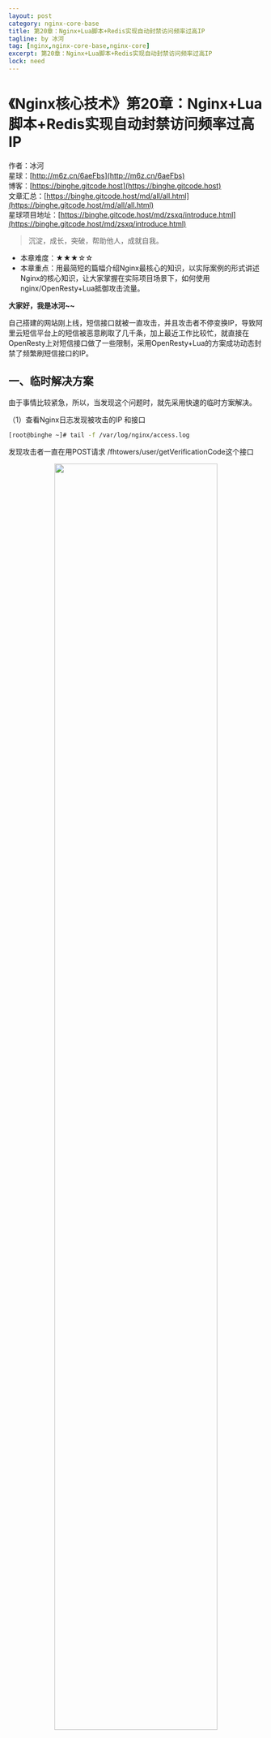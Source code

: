 ```yaml
---
layout: post
category: nginx-core-base
title: 第20章：Nginx+Lua脚本+Redis实现自动封禁访问频率过高IP
tagline: by 冰河
tag: [nginx,nginx-core-base,nginx-core]
excerpt: 第20章：Nginx+Lua脚本+Redis实现自动封禁访问频率过高IP
lock: need
---
```


# 《Nginx核心技术》第20章：Nginx+Lua脚本+Redis实现自动封禁访问频率过高IP

作者：冰河
<br/>星球：[http://m6z.cn/6aeFbs](http://m6z.cn/6aeFbs)
<br/>博客：[https://binghe.gitcode.host](https://binghe.gitcode.host)
<br/>文章汇总：[https://binghe.gitcode.host/md/all/all.html](https://binghe.gitcode.host/md/all/all.html)
<br/>星球项目地址：[https://binghe.gitcode.host/md/zsxq/introduce.html](https://binghe.gitcode.host/md/zsxq/introduce.html)

> 沉淀，成长，突破，帮助他人，成就自我。

* 本章难度：★★★☆☆
* 本章重点：用最简短的篇幅介绍Nginx最核心的知识，以实际案例的形式讲述Nginx的核心知识，让大家掌握在实际项目场景下，如何使用nginx/OpenResty+Lua抵御攻击流量。


**大家好，我是冰河~~**

自己搭建的网站刚上线，短信接口就被一直攻击，并且攻击者不停变换IP，导致阿里云短信平台上的短信被恶意刷取了几千条，加上最近工作比较忙，就直接在OpenResty上对短信接口做了一些限制，采用OpenResty+Lua的方案成功动态封禁了频繁刷短信接口的IP。

## 一、临时解决方案

由于事情比较紧急，所以，当发现这个问题时，就先采用快速的临时方案解决。

 （1）查看Nginx日志发现被攻击的IP 和接口

```bash
[root@binghe ~]# tail -f /var/log/nginx/access.log
```

发现攻击者一直在用POST请求 /fhtowers/user/getVerificationCode这个接口

<div align="center">
    <img src="https://binghe.gitcode.host/assets/images/core/nginx/2024-07-28-001.png?raw=true" width="80%">
    <br/>
</div>

（2）用awk和grep脚本过滤nginx日志，提取攻击短信接口的ip（一般这个接口是用来发注册验证码的，一分钟如果大于10次请求的话就不是正常的访问请求了，大家根据自己的实际情况更改脚本）并放到一个txt文件中去，然后重启nginx

```bash
[root@binghe ~]# cat denyip.sh
#!/bin/bash
nginx_home=/usr/local/openresty/nginx
log_path=/var/log/nginx/access.log
tail -n5000 $log_path | grep  getVerification | awk '{print $1}' |sort | uniq -c | sort -nr -k1 | head -n 100 |awk '{if($1>10)print ""$2""}' >$nginx_home/denyip/blocksip.txt
/usr/bin/nginx -s reload
```

（3）设置Nginx去读取用脚本过滤出来的blocksip.txt（注意一下，我这里的Nginx是用的openresty，自带识别lua语法的，下面会有讲openresty的用法）

```bash
location =  /fhtowers/user/getVerificationCode {  #短信接口
access_by_lua '
   local f = io.open("/usr/local/openresty/nginx/denyip/blocksip.txt")   #黑名单列表
   for line in f:lines() do
		  if ngx.var.http_x_forwarded_for == line then   #如果ip在黑名单列表里直接返回403
				 ngx.exit(ngx.HTTP_FORBIDDEN)
		  end
  end
 ';
 proxy_pass http://appservers;   #不在名单里就转发给后台的tomcat服务器
}
```

（4）把过滤脚本放进crontab任务里，一分钟执行一次

```bash
[root@binghe ~]# crontab -e
*/1 * * * * sh /root/denyip.sh
```

（5）查看一下效果，发现攻击者的请求都被返回403并拒绝了

<div align="center">
    <img src="https://binghe.gitcode.host/assets/images/core/nginx/2024-07-28-002.png?raw=true" width="80%">
    <br/>
</div>

## 二、OpenResty+Lua方案

临时方案有效果后，再将其调整成使用OpenResty+Lua脚本的方案，来一张草图。

<div align="center">
    <img src="https://binghe.gitcode.host/assets/images/core/nginx/2024-07-28-003.png?raw=true" width="80%">
    <br/>
</div>

接下来，就是基于OpenResty和Redis实现自动封禁访问频率过高的IP。

### 2.1 安装OpenResty

安装使用 OpenResty，这是一个集成了各种 Lua 模块的 Nginx 服务器，是一个以Nginx为核心同时包含很多第三方模块的Web应用服务器，使用Nginx的同时又能使用lua等模块实现复杂的控制。

（1）安装编译工具、依赖库

```bash
[root@test1 ~]# yum -y install readline-devel pcre-devel openssl-devel gcc
```

（2）下载openresty-1.13.6.1.tar.gz 源码包，并解压；下载ngx_cache_purge模块，该模块用于清理nginx缓存；下载nginx_upstream_check_module模块，该模块用于ustream健康检查。

```bash
[root@test1 ~]# cd /usr/local/
[root@test1 local]# wget https://openresty.org/download/openresty-1.13.6.1.tar.gz
[root@test1 local]# tar -zxvf openresty-1.13.6.1.tar.gz
[root@test1 local]# cd openresty-1.13.6.1/bundle
[root@test1 local]# wget http://labs.frickle.com/files/ngx_cache_purge-2.3.tar.gz
[root@test1 local]# tar -zxvf ngx_cache_purge-2.3.tar.gz
[root@test1 local]# wget https://github.com/yaoweibin/nginx_upstream_check_module/archive/v0.3.0.tar.gz
[root@test1 local]# tar -zxvf v0.3.0.tar.gz
```

（3）配置需安装的模块

```bash
# ./configure --help可查询需要安装的模块并编译安装
[root@test1 openresty-1.13.6.1]# ./configure --prefix=/usr/local/openresty --with-luajit --with-http_ssl_module --user=root --group=root --with-http_realip_module --add-module=./bundle/ngx_cache_purge-2.3/ --add-module=./bundle/nginx_upstream_check_module-0.3.0/ --with-http_stub_status_module 
[root@test1 openresty-1.13.6.1]# make && make install
```

（4）创建一个软链接方便启动停止

```bash
[root@test1 ~]# ln -s /usr/local/openresty/nginx/sbin/nginx   /bin/nginx
```

（5）启动nginx

```bash
[root@test1 ~]# nginx  #启动
[root@test1 ~]# nginx  -s reload   #reload配置
```

如果启动时候报错找不到PID的话就用以下命令解决（如果没有更改过目录的话，让它去读nginx的配置文件就好了）

```bash
[root@test1 ~]# /usr/local/openresty/nginx/sbin/nginx  -c /usr/local/openresty/nginx/conf/nginx.conf 
```

<div align="center">
    <img src="https://binghe.gitcode.host/assets/images/core/nginx/2024-07-28-004.png?raw=true" width="80%">
    <br/>
</div>

随后，打开浏览器访问页面。

<div align="center">
    <img src="https://binghe.gitcode.host/assets/images/core/nginx/2024-07-28-005.png?raw=true" width="80%">
    <br/>
</div>

（6）在Nginx上测试一下能否使用Lua脚本

```bash
[root@test1 ~]# vim /usr/local/openresty/nginx/conf/nginx.conf
```

在server里面加一个

```bash
location /lua {
	default_type text/plain;
	content_by_lua ‘ngx.say(“hello,lua!”)’;
}
```

<div align="center">
    <img src="https://binghe.gitcode.host/assets/images/core/nginx/2024-07-28-006.png?raw=true" width="80%">
    <br/>
</div>

加完后重新reload配置。

```bash
[root@test1 ~]# nginx  -s reload
```

在浏览器里输入 ip地址/lua，出现下面的字就表示Nginx能够成功使用lua了

<div align="center">
    <img src="https://binghe.gitcode.host/assets/images/core/nginx/2024-07-28-007.png?raw=true" width="80%">
    <br/>
</div>

### 2.2 安装Redis

（1）下载、解压、编译安装

```bash
[root@test1 ~]# cd /usr/local/
[root@test1 local]# wget http://download.redis.io/releases/redis-6.0.1.tar.gz
[root@test1 local]# tar -zxvf redis-6.0.1.tar.gz
[root@test1 local]# cd redis-6.0.1
[root@test1 redis-6.0.1]# make
[root@test1 redis-6.0.1]# make install
```

（2）查看是否安装成功

```bash
[root@test1 redis-6.0.1]# ls -lh /usr/local/bin/
[root@test1 redis-6.0.1]# redis-server -v
Redis server v=3.2.5 sha=00000000:0 malloc=jemalloc-4.0.3 bits=64 build=dae2abf3793b309d
```

（3）配置redis 创建dump file、进程pid、log目录

```bash
[root@test1 redis-6.0.1]# cd /etc/
[root@test1 etc]# mkdir redis
[root@test1 etc]# cd /var/
[root@test1 var]# mkdir redis
[root@test1 var]# cd redis/
[root@test1 redis]# mkdir  data log  run
```

（4）修改配置文件

```bash
[root@test1 redis]# cd /usr/local/redis-6.0.1/
[root@test1 redis-6.0.1]# cp redis.conf /etc/redis/6379.conf
[root@test1 redis-6.0.1]# vim /etc/redis/6379.conf
#绑定的主机地址
bind 192.168.1.222
#端口
port 6379
#认证密码（方便测试不设密码，注释掉）
#requirepass 
#pid目录
pidfile /var/redis/run/redis_6379.pid
#log存储目录
logfile /var/redis/log/redis.log
#dump目录
dir /var/redis/data
#Redis默认不是以守护进程的方式运行，可以通过该配置项修改，使用yes启用守护进程
daemonize yes
```

（5）设置启动方式

```bash
[root@test1 redis-6.0.1]# cd /usr/local/redis-6.0.1/utils/
[root@test1 utils]# cp redis_init_script /etc/init.d/redis
[root@test1 utils]# vim /etc/init.d/redis   #根据自己实际情况修改
```

/etc/init.d/redis文件的内容如下。

```bash
#!/bin/sh
#
# Simple Redis init.d script conceived to work on Linux systems
# as it does use of the /proc filesystem.

REDISPORT=6379
EXEC=/usr/local/bin/redis-server
CLIEXEC=/usr/local/bin/redis-cli

PIDFILE=/var/run/redis_${REDISPORT}.pid
CONF="/etc/redis/${REDISPORT}.conf"

case "$1" in
    start)
        if [ -f $PIDFILE ]
        then
                echo "$PIDFILE exists, process is already running or crashed"
        else
                echo "Starting Redis server..."
                $EXEC $CONF
        fi
        ;;
    stop)
        if [ ! -f $PIDFILE ]
        then
                echo "$PIDFILE does not exist, process is not running"
        else
                PID=$(cat $PIDFILE)
                echo "Stopping ..."
                $CLIEXEC -p $REDISPORT shutdown
                while [ -x /proc/${PID} ]
                do
                    echo "Waiting for Redis to shutdown ..."
                    sleep 1
                done
                echo "Redis stopped"
        fi
        ;;
    *)
        echo "Please use start or stop as first argument"
        ;;
esac
```

增加执行权限，并启动Redis。

```bash
[root@test1 utils]# chmod a+x /etc/init.d/redis   #增加执行权限
[root@test1 utils]# service redis start     #启动redis
```

（6）查看redis是否启动

<div align="center">
    <img src="https://binghe.gitcode.host/assets/images/core/nginx/2024-07-28-008.png?raw=true" width="80%">
    <br/>
</div>

### 2.3 Lua访问Redis

（1）连接redis，然后添加一些测试参数

```bash
[root@test1 utils]# redis-cli -h 192.168.1.222 -p 6379
192.168.1.222:6379> set "123" "456"
OK
```

（2）编写连接Redis的Lua脚本

```bash
[root@test1 utils]# vim /usr/local/openresty/nginx/conf/lua/redis.lua
local redis = require "resty.redis"
local conn = redis.new()
conn.connect(conn, '192.168.1.222', '6379')     #根据自己情况写ip和端口号 
local res = conn:get("123")
if res==ngx.null then
    ngx.say("redis集群中不存在KEY——'123'")
    return
end
ngx.say(res)
```

（3）在nginx.conf配置文件中的server下添加以下location

```bash
[root@test1 utils]# vim /usr/local/openresty/nginx/conf/nginx.conf
location /lua_redis {
	default_type text/plain;
	content_by_lua_file /usr/local/openresty/nginx/conf/lua/redis.lua;
}
```

随后重新reload配置。

```bash
[root@test1 utils]# nginx  -s reload   #重启一下Nginx
```

（4）验证Lua访问Redis的正确性

在浏览器输入ip/lua_redis， 如果能看到下图的内容表示Lua可以访问Redis。

<div align="center">
    <img src="https://binghe.gitcode.host/assets/images/core/nginx/2024-07-28-009.png?raw=true" width="80%">
    <br/>
</div>

准备工作已经完成，现在要实现OpenResty+Lua+Redis自动封禁并解封IP了。

### 2.4 OpenResty+Lua实现

（1）添加访问控制的Lua脚本（只需要修改Lua脚本中连接Redis的IP和端口即可）

```bash
ok, err = conn:connect(“192.168.1.222”, 6379)
```

**注意：如果在Nginx或者OpenResty的上层有用到阿里云的SLB负载均衡的话，需要修改一下脚本里的所有…ngx.var.remote_addr，把remote_addr替换成从SLB获取真实IP的字段即可，不然获取到的IP全都是阿里云SLB发过来的并且是处理过的IP，同时，这些IP全都是一个网段的，根本没有办法起到封禁的效果）。**

完整的Lua脚本如下所示。

```bash
[root@test1 lua]# vim /usr/local/openresty/nginx/conf/lua/access.lua
local ip_block_time=300 --封禁IP时间（秒）
local ip_time_out=30    --指定ip访问频率时间段（秒）
local ip_max_count=20 --指定ip访问频率计数最大值（秒）
local BUSINESS = ngx.var.business --nginx的location中定义的业务标识符，也可以不加，不过加了后方便区分

--连接redis
local redis = require "resty.redis"  
local conn = redis:new()  
ok, err = conn:connect("192.168.1.222", 6379)  
conn:set_timeout(2000) --超时时间2秒

--如果连接失败，跳转到脚本结尾
if not ok then
    goto FLAG
end

--查询ip是否被禁止访问，如果存在则返回403错误代码
is_block, err = conn:get(BUSINESS.."-BLOCK-"..ngx.var.remote_addr)  
if is_block == '1' then
    ngx.exit(403)
    goto FLAG
end

--查询redis中保存的ip的计数器
ip_count, err = conn:get(BUSINESS.."-COUNT-"..ngx.var.remote_addr)

if ip_count == ngx.null then --如果不存在，则将该IP存入redis，并将计数器设置为1、该KEY的超时时间为ip_time_out
    res, err = conn:set(BUSINESS.."-COUNT-"..ngx.var.remote_addr, 1)
	res, err = conn:expire(BUSINESS.."-COUNT-"..ngx.var.remote_addr, ip_time_out)
else
    ip_count = ip_count + 1 --存在则将单位时间内的访问次数加1
  
    if ip_count >= ip_max_count then --如果超过单位时间限制的访问次数，则添加限制访问标识，限制时间为ip_block_time
        res, err = conn:set(BUSINESS.."-BLOCK-"..ngx.var.remote_addr, 1)
        res, err = conn:expire(BUSINESS.."-BLOCK-"..ngx.var.remote_addr, ip_block_time)
	else
        res, err = conn:set(BUSINESS.."-COUNT-"..ngx.var.remote_addr,ip_count)
		res, err = conn:expire(BUSINESS.."-COUNT-"..ngx.var.remote_addr, ip_time_out)
    end
end

-- 结束标记
::FLAG::
local ok, err = conn:close()
```

（2）在需要做访问限制的location里加两段代码即可，这里用刚才的/lua做演示

```bash
[root@test1 lua]# vim /usr/local/openresty/nginx/conf/nginx.conf
```

<div align="center">
    <img src="https://binghe.gitcode.host/assets/images/core/nginx/2024-07-28-010.png?raw=true" width="80%">
    <br/>
</div>

主要是添加如下配置。

```bash
access_by_lua_file /usr/local/openresty/nginx/conf/lua/access.lua;
```

其中，`set $business “lua”` 是为了把IP放进Redis的时候标明是哪个location的，可以不加这个配置。

随后，重新reload配置。

```bash
[root@test1 lua]# nginx -s reload #修改完后重启nginx
```

（3）打开浏览器访问192.168.1.222/lua 并一直按F5刷新。

<div align="center">
    <img src="https://binghe.gitcode.host/assets/images/core/nginx/2024-07-28-011.png?raw=true" width="80%">
    <br/>
</div>

随后，连接Redis，查看IP的访问计数。

```bash
[root@test1 ~]# redis-cli -h 192.168.1.222 -p 6379
```

发现redis已经在统计访问lua这个网页ip的访问次数了

<div align="center">
    <img src="https://binghe.gitcode.host/assets/images/core/nginx/2024-07-28-012.png?raw=true" width="80%">
    <br/>
</div>

这个key的过期时间是30秒，如果30秒没有重复访问20次这个key就会消失，所以说正常用户一般不会触发这个封禁的脚本。

<div align="center">
    <img src="https://binghe.gitcode.host/assets/images/core/nginx/2024-07-28-013.png?raw=true" width="80%">
    <br/>
</div>

当30秒内访问超过了20次，发现触发脚本了，变成了403

<div align="center">
    <img src="https://binghe.gitcode.host/assets/images/core/nginx/2024-07-28-014.png?raw=true" width="80%">
    <br/>
</div>

再次查看Redis的key，发现多了一个lua-block-192.168.1.158，过期时间是300秒,就是说在300秒内这个ip无法继续访问192.168.1.222/lua这个页面了。

<div align="center">
    <img src="https://binghe.gitcode.host/assets/images/core/nginx/2024-07-28-015.png?raw=true" width="80%">
    <br/>
</div>

过五分钟后再去访问这个页面，又可以访问了。

<div align="center">
    <img src="https://binghe.gitcode.host/assets/images/core/nginx/2024-07-28-016.png?raw=true" width="80%">
    <br/>
</div>

这个脚本的目的很简单：一个IP如果在30秒内其访问次数达到20次则表明该IP访问频率太快了，因此将该IP封禁5分钟。同时由于计数的KEY在Redis中的超时时间设置成了30秒，所以如果两次访问间隔时间大于30秒将会重新开始计数。

大家也可以将这个脚本优化成，第一次封禁5分钟，第二次封禁半小时，第三次封禁半天，第四次封禁三天，第五次永久封禁等等。

## 三、写在最后

在冰河的知识星球除了目前正在热更的高性能网关外，还有其他6个项目，像分布式IM即时通讯系统、Sekill分布式秒杀系统、手写RPC、简易商城系统等等。这些项目的需求、方案、架构、落地等均来自互联网真实业务场景，让你真正学到互联网大厂的业务与技术落地方案，并将其有效转化为自己的知识储备。

**值得一提的是：冰河自研的Polaris高性能网关比某些开源网关项目性能更高**，你还在等啥？不少小伙伴经过星球硬核技术和项目的历练，早已成功跳槽加薪，实现薪资翻倍，而你，还在原地踏步，抱怨大环境不好。2024年抛弃焦虑和抱怨，我们一起塌下心来沉淀硬核技术和项目，让自己的薪资更上一层楼。

<div align="center">
    <img src="https://binghe.gitcode.host/images/personal/xingqiu_149.png?raw=true" width="80%">
    <br/>
</div>

领券加入星球，就可以跟冰河一起学习《简易商城脚手架项目》、《手撸RPC专栏》和《Spring6核心技术与源码解析》、《实战高并发设计模式》、《分布式Seckill秒杀系统》、《分布式IM即时通讯系统》和《高性能Polaris网关》，从零开始介绍原理、设计架构、手撸代码。

**花很少的钱就能学这么多硬核技术、中间件项目和大厂秒杀系统与分布式IM即时通讯系统，比其他培训机构不知便宜多少倍，硬核多少倍，如果是我，我会买他个十年！**

加入要趁早，后续还会随着项目和加入的人数涨价，而且只会涨，不会降，先加入的小伙伴就是赚到。

另外，还有一个限时福利，邀请一个小伙伴加入，冰河就会给一笔 **分享有奖** ，有些小伙伴都邀请了50+人，早就回本了！

**其他方式加入星球：**

- **链接** ：打开链接 http://m6z.cn/6aeFbs 加入星球。
- **回复** ：在公众号 **冰河技术** 回复 **星球** 领取优惠券加入星球。

**特别提醒：** 苹果用户进圈或续费，请加微信 **hacker_binghe** 扫二维码，或者去公众号 **冰河技术** 回复 **星球** 扫二维码加入星球。

**好了，今天就到这儿吧，我是冰河，我们下期见~~**